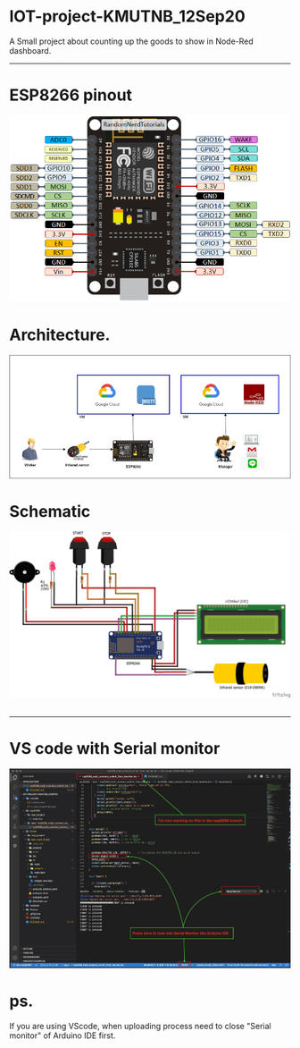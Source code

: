 # IOT-project-KMUTNB_12Sep20
A Small project about counting up the goods to show in Node-Red dashboard.

---
# ESP8266 pinout
![alt text](https://github.com/atthana/IOT-project-KMUTNB_12Sep20/blob/master/Photos/ESP8266-pinout.png?raw=true)

# Architecture.
![alt text](https://github.com/atthana/IOT-project-KMUTNB_12Sep20/blob/dev-esp8266/Photos/architect.jpg?raw=true)


# Schematic
![alt text](https://github.com/atthana/IOT-project-KMUTNB_12Sep20/blob/dev-esp8266-connect-nodered-PNun/Photos/iot-countup3_no_clear_btn.png?raw=true)<br><br>

---
# VS code with Serial monitor
![alt text](https://github.com/atthana/IOT-project-KMUTNB_12Sep20/blob/dev-esp8266/Photos/vscode-serialmonitor.jpg?raw=true)

# ps.
If you are using VScode, when uploading process need to close "Serial monitor" of Arduino IDE first.
